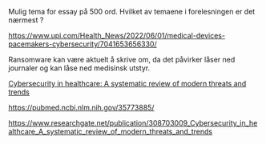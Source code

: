 Mulig tema for essay på 500 ord. Hvilket av temaene i forelesningen er det nærmest ? 

https://www.upi.com/Health_News/2022/06/01/medical-devices-pacemakers-cybersecurity/7041653656330/

Ransomware kan være aktuelt å skrive om, da det påvirker låser ned journaler og kan låse ned medisinsk utstyr.


[Cybersecurity in healthcare: A systematic review of modern threats and trends](https://pubmed.ncbi.nlm.nih.gov/27689562/)

https://pubmed.ncbi.nlm.nih.gov/35773885/

https://www.researchgate.net/publication/308703009_Cybersecurity_in_healthcare_A_systematic_review_of_modern_threats_and_trends
